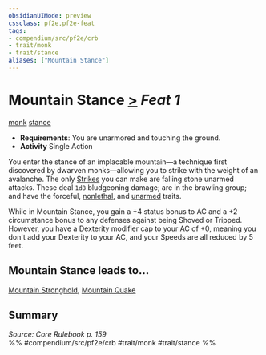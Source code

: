 ```yaml
---
obsidianUIMode: preview
cssclass: pf2e,pf2e-feat
tags:
- compendium/src/pf2e/crb
- trait/monk
- trait/stance
aliases: ["Mountain Stance"]
---
```

# Mountain Stance  [>](/rules/core-rulebook/chapter-9-playing-the-game.md#Actions "Single Action") *Feat 1*  
[monk](/rules/traits/monk.md)  [stance](/rules/traits/stance.md)  

- **Requirements**: You are unarmored and touching the ground.
- **Activity** Single Action

You enter the stance of an implacable mountain—a technique first discovered by dwarven monks—allowing you to strike with the weight of an avalanche. The only [Strikes](/rules/actions/strike.md) you can make are falling stone unarmed attacks. These deal `1d8` bludgeoning damage; are in the brawling group; and have the forceful, [nonlethal](/rules/traits/nonlethal.md), and [unarmed](/rules/traits/unarmed.md) traits.

While in Mountain Stance, you gain a +4 status bonus to AC and a +2 circumstance bonus to any defenses against being Shoved or Tripped. However, you have a Dexterity modifier cap to your AC of +0, meaning you don't add your Dexterity to your AC, and your Speeds are all reduced by 5 feet.

## Mountain Stance leads to...

[Mountain Stronghold](/compendium/feats/mountain-stronghold.md), [Mountain Quake](/compendium/feats/mountain-quake.md)

## Summary

*Source: Core Rulebook p. 159*  
%% #compendium/src/pf2e/crb #trait/monk #trait/stance %%